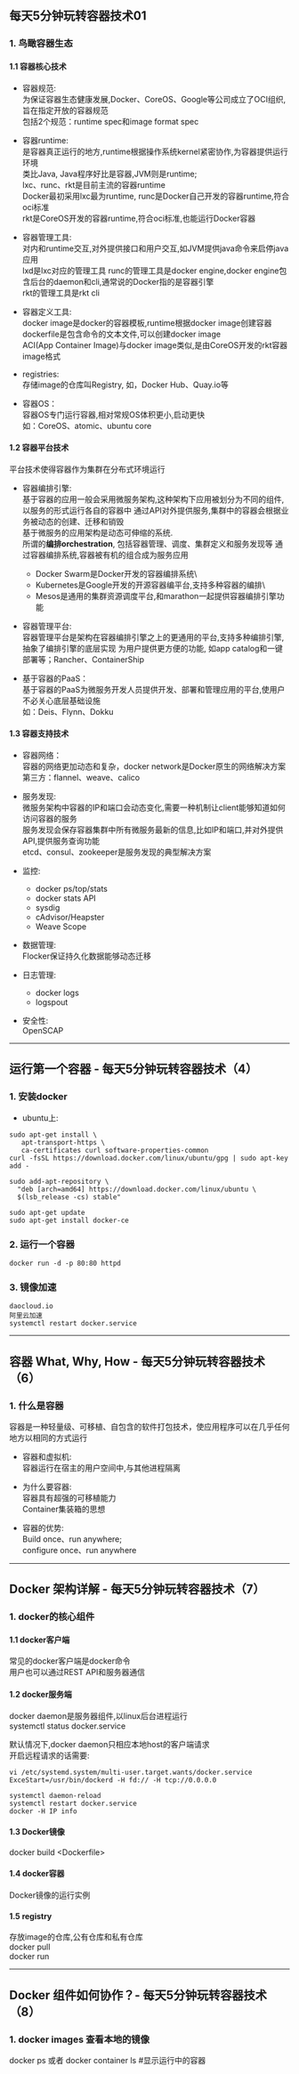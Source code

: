 ## 每天5分钟玩转容器技术01

### 1. 鸟瞰容器生态
#### 1.1 容器核心技术
- 容器规范:  
为保证容器生态健康发展,Docker、CoreOS、Google等公司成立了OCI组织,旨在指定开放的容器规范\
包括2个规范：runtime spec和image format spec

- 容器runtime:  
是容器真正运行的地方,runtime根据操作系统kernel紧密协作,为容器提供运行环境\
类比Java, Java程序好比是容器,JVM则是runtime;\
lxc、runc、rkt是目前主流的容器runtime\
Docker最初采用lxc最为runtime, runc是Docker自己开发的容器runtime,符合oci标准\
rkt是CoreOS开发的容器runtime,符合oci标准,也能运行Docker容器

- 容器管理工具:  
对内和runtime交互,对外提供接口和用户交互,如JVM提供java命令来启停java应用\
lxd是lxc对应的管理工具
runc的管理工具是docker engine,docker engine包含后台的daemon和cli,通常说的Docker指的是容器引擎\
rkt的管理工具是rkt cli

- 容器定义工具:  
docker image是docker的容器模板,runtime根据docker image创建容器\
dockerfile是包含命令的文本文件,可以创建docker image\
ACI(App Container Image)与docker image类似,是由CoreOS开发的rkt容器image格式

- registries:  
存储image的仓库叫Registry, 如，Docker Hub、Quay.io等

- 容器OS：  
容器OS专门运行容器,相对常规OS体积更小,启动更快\
如：CoreOS、atomic、ubuntu core

#### 1.2 容器平台技术
平台技术使得容器作为集群在分布式环境运行
- 容器编排引擎:  
基于容器的应用一般会采用微服务架构,这种架构下应用被划分为不同的组件,以服务的形式运行各自的容器中
通过API对外提供服务,集群中的容器会根据业务被动态的创建、迁移和销毁\
基于微服务的应用架构是动态可伸缩的系统.\
所谓的**编排orchestration**, 包括容器管理、调度、集群定义和服务发现等
通过容器编排系统,容器被有机的组合成为服务应用
  - Docker Swarm是Docker开发的容器编排系统\
  - Kubernetes是Google开发的开源容器编平台,支持多种容器的编排\
  - Mesos是通用的集群资源调度平台,和marathon一起提供容器编排引擎功能

- 容器管理平台:  
容器管理平台是架构在容器编排引擎之上的更通用的平台,支持多种编排引擎,抽象了编排引擎的底层实现
为用户提供更方便的功能, 如app catalog和一键部署等；Rancher、ContainerShip

- 基于容器的PaaS：  
基于容器的PaaS为微服务开发人员提供开发、部署和管理应用的平台,使用户不必关心底层基础设施\
如：Deis、Flynn、Dokku

#### 1.3 容器支持技术
- 容器网络：  
容器的网络更加动态和复杂，docker network是Docker原生的网络解决方案\
第三方：flannel、weave、calico

- 服务发现:  
微服务架构中容器的IP和端口会动态变化,需要一种机制让client能够知道如何访问容器的服务\
服务发现会保存容器集群中所有微服务最新的信息,比如IP和端口,并对外提供API,提供服务查询功能\
etcd、consul、zookeeper是服务发现的典型解决方案

- 监控:  
  - docker ps/top/stats
  - docker stats API
  - sysdig
  - cAdvisor/Heapster
  - Weave Scope

- 数据管理:  
Flocker保证持久化数据能够动态迁移

- 日志管理:  
  - docker logs
  - logspout

- 安全性:  
OpenSCAP


---
## 运行第一个容器 - 每天5分钟玩转容器技术（4）
### 1. 安装docker
- ubuntu上:  
```
sudo apt-get install \
   apt-transport-https \
   ca-certificates curl software-properties-common 
curl -fsSL https://download.docker.com/linux/ubuntu/gpg | sudo apt-key add -

sudo add-apt-repository \
  "deb [arch=amd64] https://download.docker.com/linux/ubuntu \
  $(lsb_release -cs) stable" 

sudo apt-get update
sudo apt-get install docker-ce
```

### 2. 运行一个容器  
`docker run -d -p 80:80 httpd`

### 3. 镜像加速
```
daocloud.io
阿里云加速
systemctl restart docker.service
```
---
## 容器 What, Why, How - 每天5分钟玩转容器技术（6）
### 1. 什么是容器
容器是一种轻量级、可移植、自包含的软件打包技术，使应用程序可以在几乎任何地方以相同的方式运行

- 容器和虚拟机:  
容器运行在宿主的用户空间中,与其他进程隔离

- 为什么要容器:  
容器具有超强的可移植能力  
Container集装箱的思想

- 容器的优势:  
Build once、run anywhere;  
configure once、run anywhere

---
## Docker 架构详解 - 每天5分钟玩转容器技术（7）
### 1. docker的核心组件
#### 1.1 docker客户端
常见的docker客户端是docker命令  
用户也可以通过REST API和服务器通信

#### 1.2 docker服务端
docker daemon是服务器组件,以linux后台进程运行  
systemctl status docker.service

默认情况下,docker daemon只相应本地host的客户端请求  
开启远程请求的话需要:
```
vi /etc/systemd.system/multi-user.target.wants/docker.service
ExceStart=/usr/bin/dockerd -H fd:// -H tcp://0.0.0.0

systemctl daemon-reload
systemctl restart docker.service
docker -H IP info
```

#### 1.3 Docker镜像
docker build \<Dockerfile\>

#### 1.4 docker容器
Docker镜像的运行实例

#### 1.5 registry
存放image的仓库,公有仓库和私有仓库  
docker pull  
docker run

---
## Docker 组件如何协作？- 每天5分钟玩转容器技术（8）
### 1. docker images 查看本地的镜像  
docker ps 或者 docker container ls #显示运行中的容器


